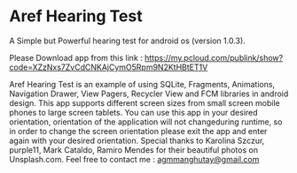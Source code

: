 # Aref Hearing Test
A Simple but Powerful hearing test for android os (version 1.0.3).

Please Download app from this link : https://my.pcloud.com/publink/show?code=XZzNxs7ZvCdCNKAjCymO5Rpm9N2KtHBtET1V

Aref Hearing Test is an example of using SQLite, Fragments, Animations, Navigation Drawer, View Pagers, Recycler View and FCM libraries in android design. This app supports different screen sizes from small screen mobile phones to large screen tablets. You can use this app in your desired orientation, orientation of the application will not changeduring runtime, so in order to change the screen orientation please exit the app and enter again with your desired orientation. Special thanks to Karolina Szczur, purple11, Mark Cataldo, Ramiro Mendes for their beautiful photos on Unsplash.com. 
Feel free to contact me : agmmanghutay@gmail.com
